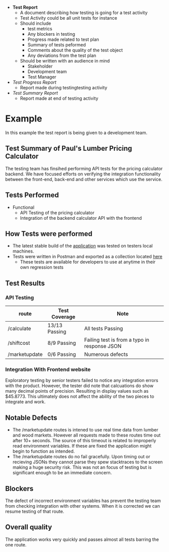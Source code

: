 - **Test Report**
  - A document describing how testing is going for a test activity
  - Test Activity could be all unit tests for instance
  - Should include 
    - test metrics
    - Any blockers in testing
    - Progress made related to test plan
     - Summary of tests peformed
    - Comments about the quality of the test object
    - Any deviations from the test plan
  - Should be written with an audience in mind
    - Stakeholder
    - Development team
    - Test Manager
- *Test Progress Report*
  - Report made during testingtesting activity
- *Test Summary Report*
  - Report made at end of testing activity


# Example
In this example the test report is being given to a development team.

## Test Summary of Paul's Lumber Pricing Calculator
The testing team has finsihed performing API tests for the pricing calculator backend. We have focused efforts on verifying the integration functionality between the front-end, back-end and other services which use the service. 

## Tests Performed
- Functional
  - API Testing of the pricing calculator
  - Integration of the backend calculator API with the frontend

## How Tests were performed
- The latest stable build of the [application](notreal) was tested on testers local machines.
- Tests were written in Postman and exported as a collection located [here](notreal)
  - These tests are available for developers to use at anytime in their own regression tests

## Test Results

### API Testing
| route | Test Coverage                |  Note                 |
|-------|------------------------------|-------------------------|
|/calculate | 13/13 Passing            |All tests Passing        |
|/shiftcost | 8/9 Passing              | Failing test is from a typo in response JSON|
|/marketupdate | 0/6 Passing | Numerous defects                  |

### Integration With Frontend website
Exploratory testing by senior testers failed to notice any integration errors with the product. However, the tester did note that calcuations do show many decimal points of precision. Resulting in display values such as $45.8773. This ultimately does not affect the ability of the two pieces to integrate and work.

## Notable Defects
- The /marketupdate routes is intened to use real time data from lumber and wood markets. However all requests made to these routes time out after 10+ seconds. The source of this timeout is related to improperly read environment variables. If these are fixed the application might begin to function as intended.
- The /marketupdate routes do no fail gracefully. Upon timing out or recieving JSONs they cannot parse they spew stacktraces to the screen making a huge security risk. This was not an focus of testing but is significant enough to be an immediate concern.

## Blockers
The defect of incorrect environment variables has prevent the testing team from checking integration with other systems. When it is corrected we can resume testing of that route.

## Overall quality
The application works very quickly and passes almost all tests barring the one route. 

